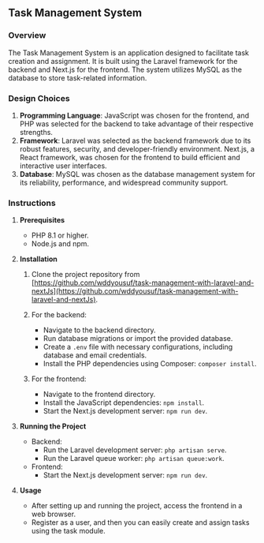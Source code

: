 ## Task Management System

### Overview

The Task Management System is an application designed to facilitate task creation and assignment. It is built using the Laravel framework for the backend and Next.js for the frontend. The system utilizes MySQL as the database to store task-related information.

### Design Choices

1. **Programming Language**: JavaScript was chosen for the frontend, and PHP was selected for the backend to take advantage of their respective strengths.
2. **Framework**: Laravel was selected as the backend framework due to its robust features, security, and developer-friendly environment. Next.js, a React framework, was chosen for the frontend to build efficient and interactive user interfaces.
3. **Database**: MySQL was chosen as the database management system for its reliability, performance, and widespread community support.

### Instructions

1. **Prerequisites**
   - PHP 8.1 or higher.
   - Node.js and npm.

2. **Installation**
   1. Clone the project repository from [https://github.com/wddyousuf/task-management-with-laravel-and-nextJs](https://github.com/wddyousuf/task-management-with-laravel-and-nextJs).
   2. For the backend:
      - Navigate to the backend directory.
      - Run database migrations or import the provided database.
      - Create a `.env` file with necessary configurations, including database and email credentials.
      - Install the PHP dependencies using Composer: `composer install`.

   3. For the frontend:
      - Navigate to the frontend directory.
      - Install the JavaScript dependencies: `npm install`.
      - Start the Next.js development server: `npm run dev`.

3. **Running the Project**
   - Backend:
     - Run the Laravel development server: `php artisan serve`.
     - Run the Laravel queue worker: `php artisan queue:work`.
   - Frontend:
     - Start the Next.js development server: `npm run dev`.

4. **Usage**
   - After setting up and running the project, access the frontend in a web browser.
   - Register as a user, and then you can easily create and assign tasks using the task module.
